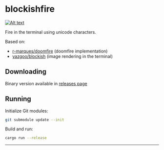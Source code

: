 # blockishfire


[![Alt text](https://img.youtube.com/vi/O2TPNWa0P5Q/0.jpg)](https://www.youtube.com/watch?v=O2TPNWa0P5Q)

Fire in the terminal using unicode characters.

Based on:

- [r-marques/doomfire](https://github.com/r-marques/doomfire/) (doomfire implementation)
- [yazgoo/blockish](https://github.com/yazgoo/blockish) (image rendering in the terminal)

## Downloading

Binary version available in [releases page](https://github.com/yazgoo/blockishfire/releases)

## Running

Initialize Git modules:

```bash
git submodule update --init
```

Build and run:

```bash
cargo run --release
```

---
